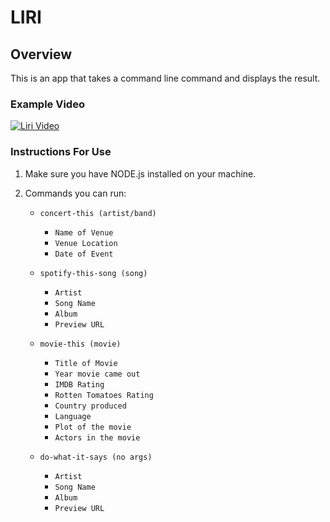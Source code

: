 # LIRI
## Overview

This is an app that takes a command line command and displays the result.

### Example Video

[![Liri Video](./images/liri-screencast.gif)](https://drive.google.com/file/d/1XTNpjVKL9k5q6ZBoyoslaswDSlH5KyHa/view)

### Instructions For Use

1. Make sure you have NODE.js installed on your machine.

2. Commands you can run:

   * `concert-this (artist/band)`
        * `Name of Venue`
        * `Venue Location`
        * `Date of Event`

   * `spotify-this-song (song)`
        * `Artist`
        * `Song Name`
        * `Album`
        * `Preview URL`

   * `movie-this (movie)`
        * `Title of Movie`
        * `Year movie came out`
        * `IMDB Rating`
        * `Rotten Tomatoes Rating`
        * `Country produced`
        * `Language`
        * `Plot of the movie`
        * `Actors in the movie`

   * `do-what-it-says (no args)`
        * `Artist`
        * `Song Name`
        * `Album`
        * `Preview URL`